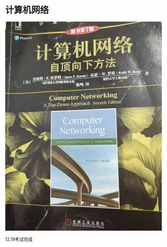 # 计算机网络

<img src="assets/3ca0d9e42f5315896c0e6fb1727dfab3_720.jpg" alt="3ca0d9e42f5315896c0e6fb1727dfab3_720" />



12.19考试完成





